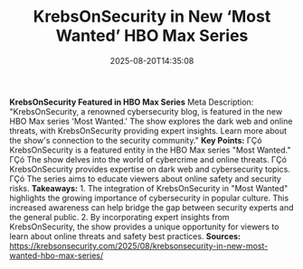 ﻿---
title: "KrebsOnSecurity in New ‘Most Wanted’ HBO Max Series"
date: "2025-08-20T14:35:08"
category: "Markets"
summary: ""
slug: "krebsonsecurity in new most wanted hbo max series"
source_urls:
  - "https://krebsonsecurity.com/2025/08/krebsonsecurity-in-new-most-wanted-hbo-max-series/"
seo:
  title: "KrebsOnSecurity in New ‘Most Wanted’ HBO Max Series | Hash n Hedge"
  description: ""
  keywords: ["news", "markets", "brief"]
---
**KrebsOnSecurity Featured in HBO Max Series**  Meta Description: "KrebsOnSecurity, a renowned cybersecurity blog, is featured in the new HBO Max series 'Most Wanted.' The show explores the dark web and online threats, with KrebsOnSecurity providing expert insights. Learn more about the show's connection to the security community."  **Key Points:**  ΓÇó KrebsOnSecurity is a featured entity in the HBO Max series "Most Wanted." ΓÇó The show delves into the world of cybercrime and online threats. ΓÇó KrebsOnSecurity provides expertise on dark web and cybersecurity topics. ΓÇó The series aims to educate viewers about online safety and security risks.  **Takeaways:**  1. The integration of KrebsOnSecurity in "Most Wanted" highlights the growing importance of cybersecurity in popular culture. This increased awareness can help bridge the gap between security experts and the general public. 2. By incorporating expert insights from KrebsOnSecurity, the show provides a unique opportunity for viewers to learn about online threats and safety best practices.  **Sources:**  https://krebsonsecurity.com/2025/08/krebsonsecurity-in-new-most-wanted-hbo-max-series/ 

